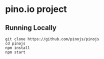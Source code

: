 # pino.io project

## Running Locally

```
git clone https://github.com/pinojs/pinojs
cd pinojs
npm install
npm start
```
